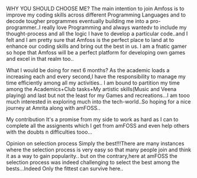 WHY YOU SHOULD CHOOSE ME?
The main intention to join Amfoss is to improve my coding skills across different Programming Languages
and to decode tougher programmes eventually building me into a pro-programmer..I really love Programming and 
always wantedv to include my thought-process and all the logic I have to develop a particular code..and I felt and 
I am pretty sure that Amfoss is the perfect place to land at to enhance our coding skills and bring out the best in us.
I am a fnatic gamer so hope that Amfoss will be a perfect platform for developing own games and excel in that realm too..

What I would be doing for next 6 months?
As the academic loads a increasing each and every second,I have the responsibility to manage my time efficiently among all my activities..
I am bound to partition my time among the Academics+Club tasks+My artistic skills(Music and Veena playing) and last but not the least for my 
Games and recreations...I am tooo much interested in exploring much into the tech-world..So hoping for a nice journey at Amrita along with
amFOSS..

My contribution
It's a promise from my side to work as hard as I can to complete all the assignents which I get from amFOSS and even help others with the doubts n 
difficulties tooo...

Opinion on selection process
Simply the best!!!There are many instances where the selection process is very easy so that many people join and think it as a way to gain popularity..
but on the contrary,here at amFOSS the selection process was indeed challenging to select the best among the bests...Indeed Only the fittest can survive here..